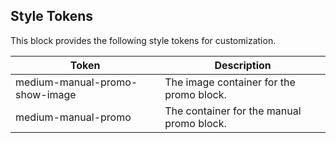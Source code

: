 ## Style Tokens

This block provides the following style tokens for customization.

| **Token**                      | **Description**                           |
| ------------------------------ | ----------------------------------------- |
| medium-manual-promo-show-image | The image container for the promo block.  |
| medium-manual-promo            | The container for the manual promo block. |

